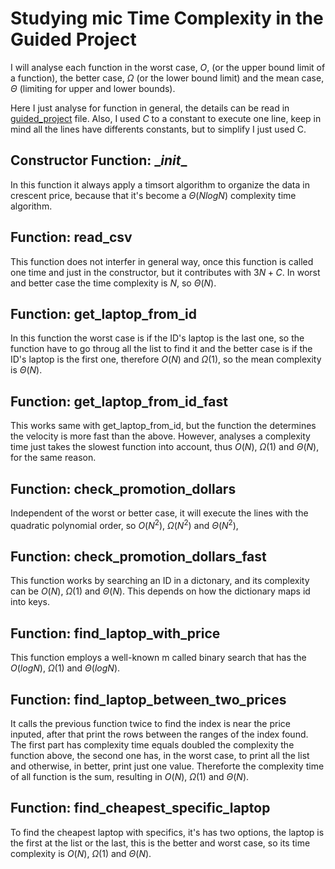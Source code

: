 # Studying mic Time Complexity in the Guided Project

I will analyse each function in the worst case, $O$, (or the upper bound limit of a function), the better case, $\Omega$ (or the lower bound limit) and the mean case, $\Theta$ (limiting for upper and lower bounds).

Here I just analyse for function in general, the details can be read in [guided_project](https://github.com/juliofreire/ADS2/blob/main/algorithm_complexity/guided_project.py) file. Also, I used $C$ to a constant to execute one line, keep in mind all the lines have differents constants, but to simplify I just used C.

## Constructor Function: \__init__

In this function it always apply a timsort algorithm to organize the data in crescent price, because that it's become a $\Theta (N log N)$ complexity time algorithm.

## Function: read_csv

This function does not interfer in general way, once this function is called one time and just in the constructor, but it contributes with $3N+C$. In worst and better case the time complexity is $N$, so
$\Theta(N)$.

## Function: get_laptop_from_id

In this function the worst case is if the ID's laptop is the last one, so the function have to go throug all the list to find it and the better case is if the ID's laptop is the first one, therefore $O(N)$ and $\Omega(1)$, so the mean complexity is $\Theta(N)$.

## Function: get_laptop_from_id_fast

This works same with get_laptop_from_id, but the function the determines the velocity is more fast than the above. However, analyses a complexity time just takes the slowest function into account, thus $O(N)$, $\Omega(1)$ and $\Theta(N)$, for the same reason.


## Function: check_promotion_dollars

Independent of the worst or better case, it will execute the lines with the quadratic polynomial order, so $O(N^2)$, $\Omega(N^2)$ and $\Theta(N^2)$,

## Function: check_promotion_dollars_fast

This function works by searching an ID in a dictonary, and its complexity can be $O(N)$, $\Omega(1)$ and $\Theta(N)$. This depends on how the dictionary maps id into keys.

## Function: find_laptop_with_price

This function employs a well-known m called binary search that has the $O(log N)$, $\Omega(1)$ and $\Theta(logN)$.

## Function: find_laptop_between_two_prices

It calls the previous function twice to find the index is near the price inputed, after that print the rows between the ranges of the index found. The first part has complexity time equals doubled the complexity the function above, the second one has, in the worst case, to print all the list and otherwise, in better, print just one value. Thereforte the complexity time of all function is the sum, resulting in $O(N)$, $\Omega(1)$ and $\Theta(N)$.

## Function: find_cheapest_specific_laptop

To find the cheapest laptop with specifics, it's has two options, the laptop is the first at the list or the last, this is the better and worst case, so its time complexity is $O(N)$, $\Omega(1)$ and $\Theta(N)$.
